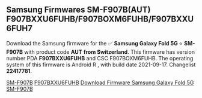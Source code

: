 <h2>Samsung Firmwares SM-F907B(AUT) F907BXXU6FUHB/F907BOXM6FUHB/F907BXXU6FUH7</h2>
Download the Samsung firmware for the ✅ <strong>Samsung Galaxy Fold 5G </strong> ⭐ <strong>SM-F907B</strong> with product code <strong>AUT</strong> <strong> from Switzerland</strong>. This firmware has version number PDA <strong>F907BXXU6FUHB</strong> and CSC F907BOXM6FUHB. The operating system of this firmware is Android R , with build date 2021-09-17. Changelist <strong>22417781</strong>.


[SM-F907B](https://samfirm.shop/samsung/model/SM-F907B)
[F907BXXU6FUHB](https://samfirm.shop/samsung/pda/F907BXXU6FUHB)
[Download Firmware Samsung Galaxy Fold 5G SM-F907B](https://samfirm.shop/samsung/firmware/457170)
